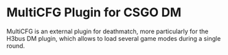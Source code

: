 # MultiCFG Plugin for CSGO DM

MultiCFG is an external plugin for deathmatch, more particularly for the H3bus DM plugin, which allows to load several game modes during a single round.
